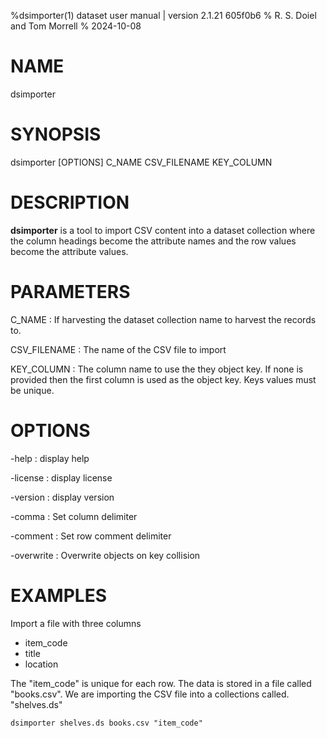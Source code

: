 %dsimporter(1) dataset user manual | version 2.1.21 605f0b6
% R. S. Doiel and Tom Morrell
% 2024-10-08

# NAME

dsimporter

# SYNOPSIS

dsimporter [OPTIONS] C_NAME CSV_FILENAME KEY_COLUMN

# DESCRIPTION

__dsimporter__ is a tool to import CSV content into a dataset collection
where the column headings become the attribute names and the row values
become the attribute values.

# PARAMETERS

C_NAME
: If harvesting the dataset collection name to harvest the records to.

CSV_FILENAME
: The name of the CSV file to import

KEY_COLUMN
: The column name to use the they object key. If none is provided then
the first column is used as the object key. Keys values must be unique.


# OPTIONS

-help
: display help

-license
: display license

-version
: display version

-comma
: Set column delimiter

-comment
: Set row comment delimiter

-overwrite
: Overwrite objects on key collision

# EXAMPLES

Import a file with three columns

- item_code
- title
- location

The "item_code" is unique for each row. The data is stored
in a file called "books.csv". We are importing the CSV file
into a collections called. "shelves.ds"

~~~
dsimporter shelves.ds books.csv "item_code"
~~~


